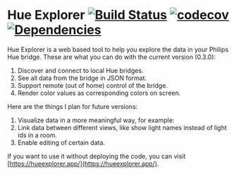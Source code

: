 # Hue Explorer [![Build Status](https://travis-ci.org/shanzhaime/hue-explorer.svg?branch=master)](https://travis-ci.org/shanzhaime/hue-explorer) [![codecov](https://codecov.io/gh/shanzhaime/hue-explorer/branch/master/graph/badge.svg)](https://codecov.io/gh/shanzhaime/hue-explorer) [![Dependencies](https://david-dm.org/shanzhaime/hue-explorer.svg)](https://david-dm.org/shanzhaime/hue-explorer)

Hue Explorer is a web based tool to help you explore the data in your Philips Hue bridge. These are what you can do with the current version (0.3.0):

1.  Discover and connect to local Hue bridges.
2.  See all data from the bridge in JSON format.
3.  Support remote (out of home) control of the bridge.
4.  Render color values as corresponding colors on screen.

Here are the things I plan for future versions:

1.  Visualize data in a more meaningful way, for example:
2.  Link data between different views, like show light names instead of light ids in a room.
3.  Enable editing of certain data.

If you want to use it without deploying the code, you can visit [https://hueexplorer.app/](https://hueexplorer.app/).
